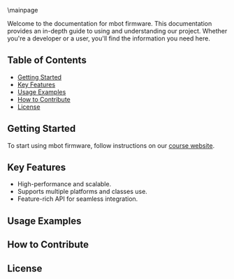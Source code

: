 \mainpage

Welcome to the documentation for mbot firmware. This documentation provides an in-depth guide to using and understanding our project. Whether you're a developer or a user, you'll find the information you need here.

## Table of Contents
- [Getting Started](#getting-started)
- [Key Features](#key-features)
- [Usage Examples](#usage-examples)
- [How to Contribute](#how-to-contribute)
- [License](#license)

## Getting Started

To start using mbot firmware, follow instructions on our [course website](https://rob550-docs.github.io/docs/student-guide/mbot-system-setup.html).

## Key Features

- High-performance and scalable.
- Supports multiple platforms and classes use.
- Feature-rich API for seamless integration.

## Usage Examples
## How to Contribute
## License